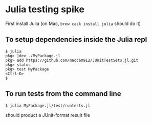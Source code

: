 # Julia testing spike

First install Julia (on Mac, `brew cask install julia` should do it)

## To setup dependencies inside the Julia repl
```
$ julia
pkg> ]dev ./MyPackage.jl
pkg> add https://github.com/maccam912/JUnitTestSets.jl.git
pkg> status
pkg> test MyPackage
<Ctrl-D>
$
```

## To run tests from the command line
```
$ julia MyPackage.jl/test/runtests.jl
```
should product a JUnit-format result file
